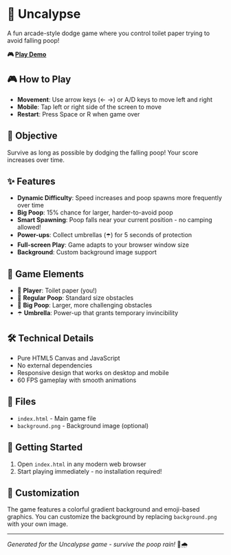 # 🧻 Uncalypse

A fun arcade-style dodge game where you control toilet paper trying to avoid falling poop!

**🎮 [Play Demo](https://uncalypse.vercel.app/)**

## 🎮 How to Play

- **Movement**: Use arrow keys (← →) or A/D keys to move left and right
- **Mobile**: Tap left or right side of the screen to move
- **Restart**: Press Space or R when game over

## 🎯 Objective

Survive as long as possible by dodging the falling poop! Your score increases over time.

## ✨ Features

- **Dynamic Difficulty**: Speed increases and poop spawns more frequently over time
- **Big Poop**: 15% chance for larger, harder-to-avoid poop
- **Smart Spawning**: Poop falls near your current position - no camping allowed!
- **Power-ups**: Collect umbrellas (☂️) for 5 seconds of protection
- **Full-screen Play**: Game adapts to your browser window size
- **Background**: Custom background image support

## 🎪 Game Elements

- 🧻 **Player**: Toilet paper (you!)
- 💩 **Regular Poop**: Standard size obstacles
- 💩 **Big Poop**: Larger, more challenging obstacles
- ☂️ **Umbrella**: Power-up that grants temporary invincibility

## 🛠 Technical Details

- Pure HTML5 Canvas and JavaScript
- No external dependencies
- Responsive design that works on desktop and mobile
- 60 FPS gameplay with smooth animations

## 📁 Files

- `index.html` - Main game file
- `background.png` - Background image (optional)

## 🚀 Getting Started

1. Open `index.html` in any modern web browser
2. Start playing immediately - no installation required!

## 🎨 Customization

The game features a colorful gradient background and emoji-based graphics. You can customize the background by replacing `background.png` with your own image.

---

*Generated for the Uncalypse game - survive the poop rain!* 💩🌧️